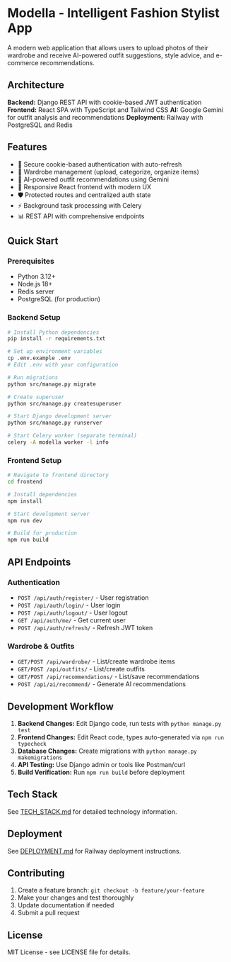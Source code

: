# Modella - Intelligent Fashion Stylist App

A modern web application that allows users to upload photos of their wardrobe and receive AI-powered outfit suggestions, style advice, and e-commerce recommendations.

## Architecture

**Backend:** Django REST API with cookie-based JWT authentication
**Frontend:** React SPA with TypeScript and Tailwind CSS
**AI:** Google Gemini for outfit analysis and recommendations
**Deployment:** Railway with PostgreSQL and Redis

## Features

- 🔐 Secure cookie-based authentication with auto-refresh
- 👗 Wardrobe management (upload, categorize, organize items)
- 🤖 AI-powered outfit recommendations using Gemini
- 📱 Responsive React frontend with modern UX
- 🛡️ Protected routes and centralized auth state
- ⚡ Background task processing with Celery
- 📊 REST API with comprehensive endpoints

## Quick Start

### Prerequisites
- Python 3.12+
- Node.js 18+
- Redis server
- PostgreSQL (for production)

### Backend Setup
```bash
# Install Python dependencies
pip install -r requirements.txt

# Set up environment variables
cp .env.example .env
# Edit .env with your configuration

# Run migrations
python src/manage.py migrate

# Create superuser
python src/manage.py createsuperuser

# Start Django development server
python src/manage.py runserver

# Start Celery worker (separate terminal)
celery -A modella worker -l info
```

### Frontend Setup
```bash
# Navigate to frontend directory
cd frontend

# Install dependencies
npm install

# Start development server
npm run dev

# Build for production
npm run build
```

## API Endpoints

### Authentication
- `POST /api/auth/register/` - User registration
- `POST /api/auth/login/` - User login
- `POST /api/auth/logout/` - User logout
- `GET /api/auth/me/` - Get current user
- `POST /api/auth/refresh/` - Refresh JWT token

### Wardrobe & Outfits
- `GET/POST /api/wardrobe/` - List/create wardrobe items
- `GET/POST /api/outfits/` - List/create outfits
- `GET/POST /api/recommendations/` - List/save recommendations
- `POST /api/ai/recommend/` - Generate AI recommendations

## Development Workflow

1. **Backend Changes:** Edit Django code, run tests with `python manage.py test`
2. **Frontend Changes:** Edit React code, types auto-generated via `npm run typecheck`
3. **Database Changes:** Create migrations with `python manage.py makemigrations`
4. **API Testing:** Use Django admin or tools like Postman/curl
5. **Build Verification:** Run `npm run build` before deployment

## Tech Stack

See [TECH_STACK.md](TECH_STACK.md) for detailed technology information.

## Deployment

See [DEPLOYMENT.md](DEPLOYMENT.md) for Railway deployment instructions.

## Contributing

1. Create a feature branch: `git checkout -b feature/your-feature`
2. Make your changes and test thoroughly
3. Update documentation if needed
4. Submit a pull request

## License

MIT License - see LICENSE file for details.
